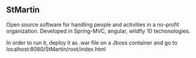 StMartin
-------------------
Open source software for handling people and activities in a no-profit organization. Developed in Spring-MVC, angular, wildfly 10 techonologies. 

In order to run it, deploy it as .war file on a Jboss container and go to localhost:8080/StMartin/root/index.html  
